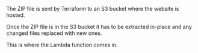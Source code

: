 The ZIP file is sent by Terraform to an S3 bucket where the website is hosted.

Once the ZIP file is in the S3 bucket it has to be extracted in-place and any changed files replaced with new ones.

This is where the Lambda function comes in.